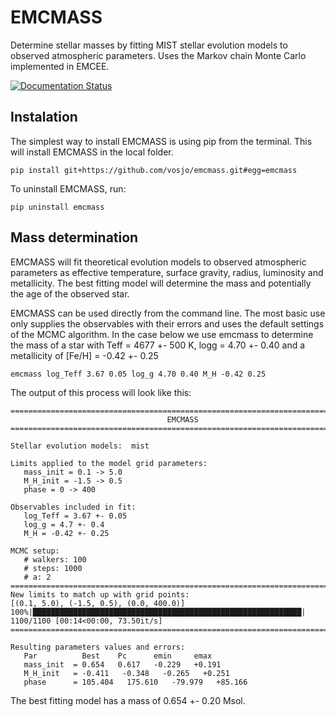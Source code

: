# EMCMASS

Determine stellar masses by fitting MIST stellar evolution models to observed 
atmospheric parameters. Uses the Markov chain Monte Carlo  implemented in EMCEE.

[![Documentation Status](https://readthedocs.org/projects/emcmass/badge/?version=latest)](https://emcmass.readthedocs.io/en/latest/?badge=latest)

## Instalation

The simplest way to install EMCMASS is using pip from the terminal. This will install EMCMASS in the local folder.

    pip install git+https://github.com/vosjo/emcmass.git#egg=emcmass

To uninstall EMCMASS, run:

    pip uninstall emcmass
    
## Mass determination

EMCMASS will fit theoretical evolution models to observed atmospheric parameters as effective temperature, surface 
gravity, radius, luminosity and metallicity. The best fitting model will determine the mass and potentially the age of 
the observed star.

EMCMASS can be used directly from the command line. The most basic use only supplies the observables with their errors
and uses the default settings of the MCMC algorithm. In the case below we use emcmass to determine the mass of a star 
with Teff = 4677 +- 500 K, logg = 4.70 +- 0.40 and a metallicity of [Fe/H] = -0.42 +- 0.25

    emcmass log_Teff 3.67 0.05 log_g 4.70 0.40 M_H -0.42 0.25
    
The output of this process will look like this:

```
================================================================================
                                   EMCMASS
================================================================================

Stellar evolution models:  mist 

Limits applied to the model grid parameters:
   mass_init = 0.1 -> 5.0
   M_H_init = -1.5 -> 0.5
   phase = 0 -> 400

Observables included in fit:
   log_Teff = 3.67 +- 0.05
   log_g = 4.7 +- 0.4
   M_H = -0.42 +- 0.25

MCMC setup:
   # walkers: 100
   # steps: 1000
   # a: 2
================================================================================
New limits to match up with grid points:
[(0.1, 5.0), (-1.5, 0.5), (0.0, 400.0)]
100%|████████████████████████████████████████████████████████████| 1100/1100 [00:14<00:00, 73.50it/s]
================================================================================

Resulting parameters values and errors:
   Par          Best    Pc      emin     emax
   mass_init  = 0.654   0.617   -0.229   +0.191
   M_H_init   = -0.411   -0.348   -0.265   +0.251
   phase      = 105.404   175.610   -79.979   +85.166
```

The best fitting model has a mass of 0.654 +- 0.20 Msol.
